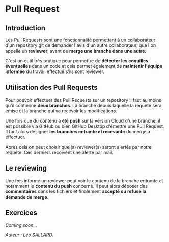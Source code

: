 # Pull Request

## Introduction

Les Pull Requests sont une fonctionnalité permettant à un collaborateur d'un repository git de demander l'avis d'un autre collaborateur, que l'on appelle un **reviewer**, avant de **merge une branche dans une autre**.

C'est un outil très pratique pour permettre de **détecter les coquilles éventuelles** dans un code et cela permet également de **maintenir l'équipe informée** du travail effectué s'ils sont reviewer.

## Utilisation des Pull Requests

Pour pouvoir effectuer des Pull Requests sur un repository il faut au moins qu'il contienne **deux branches**. La branche depuis laquelle la requête sera émise et la branche qui va recevoir les modifications.

Une fois que du contenu a été **push** sur la version Cloud d'une branche, il est possible via GitHub ou bien GitHub Desktop d'émettre une Pull Request. Il faut alors désigner **les branches entrante et recevante** du merge a effectuer.

Après cela on peut choisir quel(s) reviewer(s) seront alertés par notre requête. Ces derniers reçoivent une alerte par mail.

## Le reviewing

Une fois informé un reviewer peut voir le contenu de la branche entrante et notamment le **contenu du push** concerné. Il peut alors déposer des **commentaires** dans les fichiers et finalement **accepté ou refusé la demande de merge**.

## Exercices

_Coming soon..._

_Auteur : Léo SALLARD._
